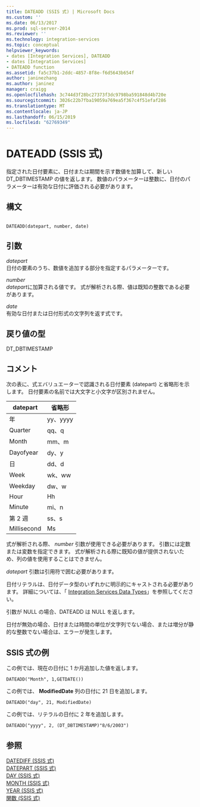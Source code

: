 ```yaml
---
title: DATEADD (SSIS 式) | Microsoft Docs
ms.custom: ''
ms.date: 06/13/2017
ms.prod: sql-server-2014
ms.reviewer: ''
ms.technology: integration-services
ms.topic: conceptual
helpviewer_keywords:
- dates [Integration Services], DATEADD
- dates [Integration Services]
- DATEADD function
ms.assetid: fa5c37b1-2ddc-4857-8f8e-f6d5643b654f
author: janinezhang
ms.author: janinez
manager: craigg
ms.openlocfilehash: 3c744d3f28bc27373f3dc9798ba591848d4b720e
ms.sourcegitcommit: 3026c22b7fba19059a769ea5f367c4f51efaf286
ms.translationtype: MT
ms.contentlocale: ja-JP
ms.lasthandoff: 06/15/2019
ms.locfileid: "62769349"
---
```

# <a name="dateadd-ssis-expression"></a>DATEADD (SSIS 式)
  指定された日付要素に、日付または期間を示す数値を加算して、新しい DT_DBTIMESTAMP の値を返します。 数値のパラメーターは整数に、日付のパラメーターは有効な日付に評価される必要があります。  
  
## <a name="syntax"></a>構文  
  
```  
  
DATEADD(datepart, number, date)  
```  
  
## <a name="arguments"></a>引数  
 *datepart*  
 日付の要素のうち、数値を追加する部分を指定するパラメーターです。  
  
 *number*  
 *datepart*に加算される値です。 式が解析される際、値は既知の整数である必要があります。  
  
 *date*  
 有効な日付または日付形式の文字列を返す式です。  
  
## <a name="result-types"></a>戻り値の型  
 DT_DBTIMESTAMP  
  
## <a name="remarks"></a>コメント  
 次の表に、式エバリュエーターで認識される日付要素 (datepart) と省略形を示します。 日付要素の名前では大文字と小文字が区別されません。  
  
|datepart|省略形|  
|--------------|-------------------|  
|年|yy、yyyy|  
|Quarter|qq、q|  
|Month|mm、m|  
|Dayofyear|dy、y|  
|日|dd、d|  
|Week|wk、ww|  
|Weekday|dw、w|  
|Hour|Hh|  
|Minute|mi、n|  
|第 2 週|ss、s|  
|Millisecond|Ms|  
  
 式が解析される際、 *number* 引数が使用できる必要があります。 引数には定数または変数を指定できます。 式が解析される際に既知の値が提供されないため、列の値を使用することはできません。  
  
 *datepart* 引数は引用符で囲む必要があります。  
  
 日付リテラルは、日付データ型のいずれかに明示的にキャストされる必要があります。 詳細については、「 [Integration Services Data Types](../data-flow/integration-services-data-types.md)」を参照してください。  
  
 引数が NULL の場合、DATEADD は NULL を返します。  
  
 日付が無効の場合、日付または時間の単位が文字列でない場合、または増分が静的な整数でない場合は、エラーが発生します。  
  
## <a name="ssis-expression-examples"></a>SSIS 式の例  
 この例では、現在の日付に 1 か月追加した値を返します。  
  
```  
DATEADD("Month", 1,GETDATE())  
```  
  
 この例では、 **ModifiedDate** 列の日付に 21 日を追加します。  
  
```  
DATEADD("day", 21, ModifiedDate)  
```  
  
 この例では、リテラルの日付に 2 年を追加します。  
  
```  
DATEADD("yyyy", 2, (DT_DBTIMESTAMP)"8/6/2003")  
```  
  
## <a name="see-also"></a>参照  
 [DATEDIFF &#40;SSIS 式&#41;](datediff-ssis-expression.md)   
 [DATEPART &#40;SSIS 式&#41;](datepart-ssis-expression.md)   
 [DAY &#40;SSIS 式&#41;](day-ssis-expression.md)   
 [MONTH &#40;SSIS 式&#41;](month-ssis-expression.md)   
 [YEAR &#40;SSIS 式&#41;](year-ssis-expression.md)   
 [関数 (SSIS 式)](functions-ssis-expression.md)  
  
  
